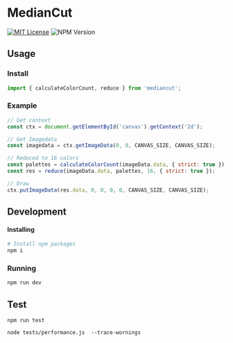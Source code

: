 # MedianCut

[![MIT License](http://img.shields.io/badge/license-MIT-blue.svg?style=flat)](https://github.com/t4y3/mediancut/blob/master/LICENSE)
![NPM Version](https://img.shields.io/npm/v/mediancut)

## Usage

### Install

```js
import { calculateColorCount, reduce } from 'mediancut';
```

### Example

```js
// Get context
const ctx = document.getElementById('canvas').getContext('2d');

// Get Imagedata
const imagedata = ctx.getImageData(0, 0, CANVAS_SIZE, CANVAS_SIZE);

// Reduced to 16 colors
const palettes = calculateColorCount(imageData.data, { strict: true });
const res = reduce(imageData.data, palettes, 16, { strict: true });

// Draw
ctx.putImageData(res.data, 0, 0, 0, 0, CANVAS_SIZE, CANVAS_SIZE);
```

## Development

#### Installing
```sh
# Install npm packages
npm i
```

### Running
```sh
npm run dev
```

## Test

```shell
npm run test

node tests/performance.js  --trace-wornings
```
